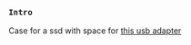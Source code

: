 
### `Intro`
Case for a ssd with space for [this usb adapter](https://www.amazon.fr/gp/product/B011M8YACM/ref=ppx_yo_dt_b_asin_title_o00__o00_s00?ie=UTF8&psc=1	)